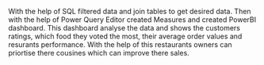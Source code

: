 With the help of SQL filtered data and join tables to get desired data.
Then with the help of Power Query Editor created Measures and created PowerBI dashboard.
This dashboard analyse the data and shows the customers ratings, which food they voted the most, their average order values and resurants performance.
With the help of this restaurants owners can priortise there cousines which can improve there sales.
